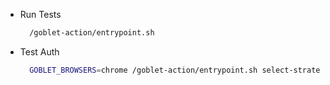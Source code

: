 
* Run Tests
  ```sh
    /goblet-action/entrypoint.sh
  ```
* Test Auth
  ````sh
    GOBLET_BROWSERS=chrome /goblet-action/entrypoint.sh select-strategy.feature
  ````